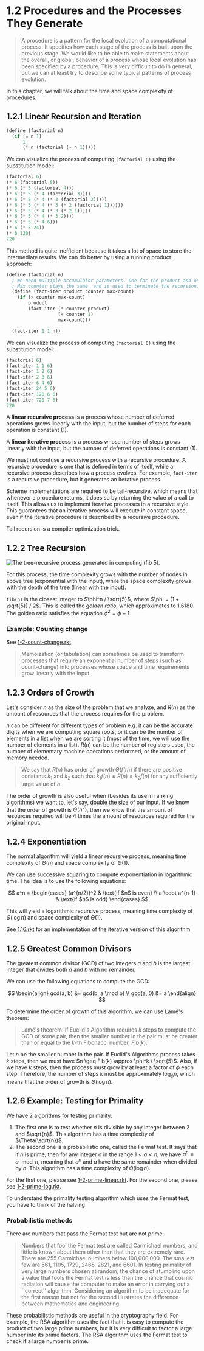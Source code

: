 # 1.2 Procedures and the Processes They Generate

> A procedure is a pattern for the local evolution of a computational process. It specifies how each stage of the process is built upon the previous stage. We would like to be able to make statements about the overall, or global, behavior of a process whose local evolution has been specified by a procedure. This is very difficult to do in general, but we can at least try to describe some typical patterns of process evolution.

In this chapter, we will talk about the time and space complexity of procedures.

## 1.2.1 Linear Recursion and Iteration

```scheme
(define (factorial n)
  (if (= n 1)
      1
      (* n (factorial (- n 1)))))
```

We can visualize the process of computing `(factorial 6)` using the substitution model:

```scheme
(factorial 6)
(* 6 (factorial 5))
(* 6 (* 5 (factorial 4)))
(* 6 (* 5 (* 4 (factorial 3))))
(* 6 (* 5 (* 4 (* 3 (factorial 2)))))
(* 6 (* 5 (* 4 (* 3 (* 2 (factorial 1))))))
(* 6 (* 5 (* 4 (* 3 (* 2 1)))))
(* 6 (* 5 (* 4 (* 3 2))))
(* 6 (* 5 (* 4 6)))
(* 6 (* 5 24))
(* 6 120)
720
```

This method is quite inefficient because it takes a lot of space to store the intermediate results. We can do better by using a running product approach:

```scheme
(define (factorial n)
  ; We need multiple accumulator parameters. One for the product and one for the counter.
  ; Max counter stays the same, and is used to terminate the recursion.
  (define (fact-iter product counter max-count)
    (if (> counter max-count)
        product
        (fact-iter (* counter product)
                   (+ counter 1)
                   max-count)))

  (fact-iter 1 1 n))
```


We can visualize the process of computing `(factorial 6)` using the substitution model:

```scheme
(factorial 6)
(fact-iter 1 1 6)
(fact-iter 1 2 6)
(fact-iter 2 3 6)
(fact-iter 6 4 6)
(fact-iter 24 5 6)
(fact-iter 120 6 6)
(fact-iter 720 7 6)
720
```

A **linear recursive process** is a process whose number of deferred operations grows linearly with the input, but the number of steps for each operation is constant (1).

A **linear iterative process** is a process whose number of steps grows linearly with the input, but the number of deferred operations is constant (1).

We must not confuse a recursive process with a recursive procedure. A recursive procedure is one that is defined in terms of itself, while a recursive process describes how a process evolves. For example, `fact-iter` is a recursive procedure, but it generates an iterative process.

Scheme implementations are required to be tail-recursive, which means that whenever a procedure returns, it does so by returning the value of a call to itself. This allows us to implement iterative processes in a recursive style. This guarantees that an iterative process will execute in constant space, even if the iterative procedure is described by a recursive procedure.

Tail recursion is a compiler optimization trick.

## 1.2.2 Tree Recursion

![The tree-recursive process generated in computing (fib 5).](https://mitp-content-server.mit.edu/books/content/sectbyfn/books_pres_0/6515/sicp.zip/full-text/book/ch1-Z-G-13.gif)

For this process, the time complexity grows with the number of nodes in above tree (exponential with the input), while the space complexity grows with the depth of the tree (linear with the input).

`fib(n)` is the closest integer to $\phi^n / \sqrt{5}$, where $\phi = (1 + \sqrt{5}) / 2$. This is called the *golden ratio*, which approximates to 1.6180. The golden ratio satisfies the equation $\phi^2 = \phi + 1$.

### Example: Counting change
See [1-2-count-change.rkt](1-2-count-change.rkt).

> Memoization (or tabulation) can sometimes be used to transform processes that require an exponential number of steps (such as count-change) into processes whose space and time requirements grow linearly with the input.

## 1.2.3 Orders of Growth

Let's consider $n$ as the size of the problem that we analyze, and $R(n)$ as the amount of resources that the process requires for the problem.

$n$ can be different for different types of problem e.g. it can be the accurate digits when we are computing square roots, or it can be the number of elements in a list when we are sorting it (most of the time, we will use the number of elements in a list). $R(n)$ can be the number of registers used, the number of elementary machine operations performed, or the amount of memory needed.

> We say that $R(n)$ has order of growth $\Theta(f(n))$ if there are positive constants $k_1$ and $k_2$ such that $k_1 f(n) \leq R(n) \leq k_2 f(n)$ for any sufficiently large value of $n$.

The order of growth is also useful when (besides its use in ranking algorithms) we want to, let's say, double the size of our input. If we know that the order of growth is $\Theta(n^2)$, then we know that the amount of resources required will be 4 times the amount of resources required for the original input.

## 1.2.4 Exponentiation

The normal algorithm will yield a linear recursive process, meaning time complexity of $\Theta(n)$ and space complexity of $\Theta(1)$.

We can use successive squaring to compute exponentiation in logarithmic time. The idea is to use the following equations:

$$
a^n = \begin{cases}
  (a^{n/2})^2 & \text{if $n$ is even} \\
  a \cdot a^{n-1} & \text{if $n$ is odd}
\end{cases}
$$

This will yield a logarithmic recursive process, meaning time complexity of $\Theta(\log n)$ and space complexity of $\Theta(1)$.

See [1.16.rkt](exercises/1.16.rkt) for an implementation of the iterative version of this algorithm.

## 1.2.5 Greatest Common Divisors

The greatest common divisor (GCD) of two integers $a$ and $b$ is the largest integer that divides both $a$ and $b$ with no remainder.

We can use the following equations to compute the GCD:

$$
\begin{align}
  gcd(a, b) &= gcd(b, a \mod b) \\
  gcd(a, 0) &= a
\end{align}
$$

To determine the order of growth of this algorithm, we can use Lamé's theorem:

> Lamé's theorem: If Euclid's Algorithm requires $k$ steps to compute the GCD of some pair, then the smaller number in the pair must be greater than or equal to the $k$-th Fibonacci number, $Fib(k)$.

Let $n$ be the smaller number in the pair. If Euclid's Algorithms process takes $k$ steps, then we must have $n \geq Fib(k) \approx \phi^k / \sqrt{5}$. Also, if we have $k$ steps, then the process must grow by at least a factor of $\phi$ each step. Therefore, the number of steps $k$ must be approximately $\log_\phi n$, which means that the order of growth is $\Theta(\log n)$.

## 1.2.6 Example: Testing for Primality

We have 2 algorithms for testing primality:
1. The first one is to test whether $n$ is divisible by any integer between 2 and $\sqrt{n}$. This algorithm has a time complexity of $\Theta(\sqrt{n})$.
2. The second one is a probabilistic one, called the Fermat test. It says that if $n$ is prime, then for any integer $a$ in the range $1 < a < n$, we have $a^n \equiv a \mod n$, meaning that $a^n$ and $a$ have the same remainder when divided by $n$. This algorithm has a time complexity of $\Theta(\log n)$.

For the first one, please see [1-2-prime-linear.rkt](1-2-prime-linear.rkt). For the second one, please see [1-2-prime-log.rkt](1-2-prime-log.rkt).

To understand the primality testing algorithm which uses the Fermat test, you have to think of the halving 

### Probabilistic methods

There are numbers that pass the Fermat test but are not prime.

> Numbers that fool the Fermat test are called Carmichael numbers, and little is known about them other than that they are extremely rare. There are 255 Carmichael numbers below 100,000,000. The smallest few are 561, 1105, 1729, 2465, 2821, and 6601. In testing primality of very large numbers chosen at random, the chance of stumbling upon a value that fools the Fermat test is less than the chance that cosmic radiation will cause the computer to make an error in carrying out a ``correct'' algorithm. Considering an algorithm to be inadequate for the first reason but not for the second illustrates the difference between mathematics and engineering.

These probabilistic methods are useful in the cryptography field. For example, the RSA algorithm uses the fact that it is easy to compute the product of two large prime numbers, but it is very difficult to factor a large number into its prime factors. The RSA algorithm uses the Fermat test to check if a large number is prime.